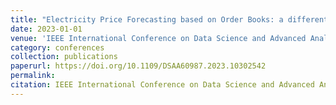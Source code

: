 ```yaml
---
title: "Electricity Price Forecasting based on Order Books: a differentiable optimization approach"
date: 2023-01-01
venue: 'IEEE International Conference on Data Science and Advanced Analytics, DSAA'
category: conferences
collection: publications
paperurl: https://doi.org/10.1109/DSAA60987.2023.10302542
permalink: 
citation: IEEE International Conference on Data Science and Advanced Analytics, DSAA.
---
```

